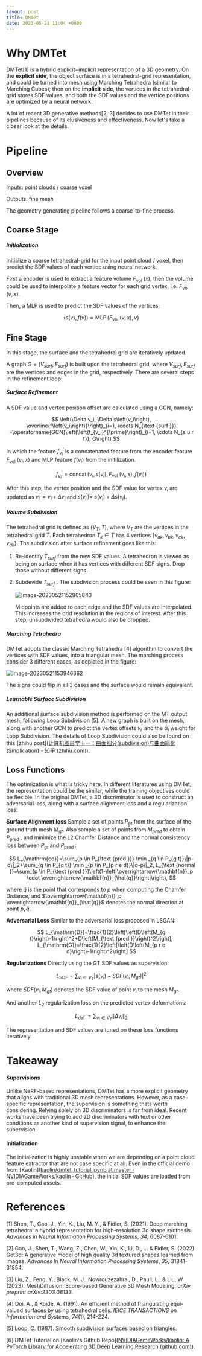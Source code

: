 ```yaml
---
layout: post
title: DMTet
date: 2023-05-21 11:04 +0800
---
```


# Why DMTet

DMTet[1] is a hybrid explicit+implicit representation of a 3D geometry.  On the **explicit side**, the object surface is in a tetrahedral-grid representation, and could be turned into mesh using Marching Tetrahedra (similar to Marching Cubes); then on the **implicit side**, the vertices in the tetrahedral-grid stores SDF values, and both the SDF values and the vertice positions are optimized by a neural network.

A lot of recent 3D generative methods[2, 3]  decides to use DMTet in their pipelines because of its elusiveness and effectiveness. Now let's take a closer look at the details.

# Pipeline

## Overview

Inputs: point clouds / coarse voxel

Outputs: fine mesh

The geometry generating pipeline follows a coarse-to-fine process. 

## Coarse Stage

##### Initialization

Initialize a coarse tetrahedral-grid for the input point cloud / voxel, then predict the SDF values of each vertice using neural network.

First a encoder is used to extract a feature volume $F_{\text {vol }}(x)$, then the volume could be used to interpolate a feature vector for each grid vertex, i.e. $F_{\text {vol }}(v, x)$.

Then, a MLP is used to predict the SDF values of the vertices:


$$
(s(v), f(v))=\operatorname{MLP}\left(F_{\text {vol }}(v, x), v\right)
$$



## Fine Stage

In this stage, the surface and the tetrahedral grid are iteratively updated. 

A graph $G = (V_{surf}, E_{surf})$ is built upon the tetrahedral grid, where $V_{surf}, E_{surf}$ are the vertices and edges in the grid, respectively. There are several steps in the refinement loop:

##### Surface Refinement

A SDF value and vertex position offset are calculated using a GCN, namely:


$$
\left(\Delta v_i, \Delta s\left(v_i\right), \overline{f\left(v_i\right)}\right)_{i=1, \cdots N_{\text {surf }}} =\operatorname{GCN}\left(\left(f_{v_i}^{\prime}\right)_{i=1, \cdots N_{s u r f}}, G\right)
$$


In which the feature $f_{v_i}^{\prime}$ is a concatenated feature from the encoder feature $F_{\text {vol }}\left(v_i, x\right)$ and MLP feature $f(v_i)$ from the initilization.


$$
f_{v_i}^{\prime} =\operatorname{concat}\left(v_i, s\left(v_i\right), F_{\text {vol }}\left(v_i, x\right), f\left(v_i\right)\right)
$$


After this step, the vertex position and the SDF value for vertex $v_i$ are updated as $v_i^{\prime}=v_i+\Delta v_i$ and $s\left(v_i^{\prime}\right)=$ $s\left(v_i\right)+\Delta s\left(v_i\right)$.

##### Volume Subdivision

The tetrahedral grid is defined as $(V_T, T)$, where $V_T$ are the vertices in the tetrahedral grid $T$. Each tetrahedron $T_k \in T$ has 4 vertices $\{v_{ak}, v_{bk}, v_{ck}, v_{dk}\}$. The subdivision after surface refinement goes like this:

1. Re-identify $T_{surf}$ from the new SDF values. A tetrahedron is viewed as being on surface when it has vertices with different SDF signs. Drop those without different signs.

2. Subdevide $T_{surf}$ . The subdivision process could be seen in this figure:

   ![image-20230521152905843](/post_assets/dmtet/subdivision.png)

   Midpoints are added to each edge and the SDF values are interpolated. This increases the grid resolution in the regions of interest. After this step, unsubdivided tetrahedra would also be dropped.

##### Marching Tetrahedra

DMTet adopts the classic Marching Tetrahedra [4] algorithm to convert the vertices with SDF values, into a triangular mesh. The marching process consider 3 different cases, as depicted in the figure:

![image-20230521153946662](/post_assets/dmtet/MT.png)

The signs could flip in all 3 cases and the surface would remain equivalent.

##### Learnable Surface Subdivision

An additional surface subdivision method is performed on the MT output mesh, following Loop Subdivision [5]. A new graph is built on the mesh, along with another GCN to predict the vertex offsets $v_i^{\prime}$ and the $\alpha_i$ weight for Loop Subdivision. The details of Loop Subdivision could also be found on this [zhihu post]([计算机图形学十一：曲面细分(subdivision)与曲面简化(Smplication) - 知乎 (zhihu.com)](https://zhuanlan.zhihu.com/p/144400261)).

## Loss Functions

The optimization is what is tricky here. In different literatures using DMTet, the representation could be the similar, while the training objectives could be flexible. In the original DMTet, a 3D discriminator is used to construct an adversarial loss, along with a surface alignment loss and a regularization loss.

**Surface Alignment loss**  Sample a set of points $P_{g t}$ from the surface of the ground truth mesh $M_{g t}$. Also sample a set of points from $M_{p r e d}$ to obtain $P_{\text {pred }}$, and minimize the L2 Chamfer Distance and the normal consistency loss between $P_{g t}$ and $P_{\text {pred }}$ :


$$
L_{\mathrm{cd}}=\sum_{p \in P_{\text {pred }}} \min _{q \in P_{g t}}\|p-q\|_2+\sum_{q \in P_{g t}} \min _{p \in P_{p r e d}}\|q-p\|_2, L_{\text {normal }}=\sum_{p \in P_{\text {pred }}}\left(1-\left|\overrightarrow{\mathbf{n}}_p \cdot \overrightarrow{\mathbf{n}}_{\hat{q}}\right|\right),
$$


where $\hat{q}$ is the point that corresponds to $p$ when computing the Chamfer Distance, and $\overrightarrow{\mathbf{n}}_p, \overrightarrow{\mathbf{n}}_{\hat{q}}$ denotes the normal direction at point $p, \hat{q}$.

**Adversarial Loss**  Similar to the adversarial loss proposed in LSGAN:


$$
L_{\mathrm{D}}=\frac{1}{2}\left[\left(D\left(M_{g t}\right)-1\right)^2+D\left(M_{\text {pred }}\right)^2\right], L_{\mathrm{G}}=\frac{1}{2}\left[\left(D\left(M_{p r e d}\right)-1\right)^2\right]
$$


**Regularizations**  Directly using the GT SDF values as supervision:


$$
L_{\mathrm{SDF}}=\sum_{v_i \in V_T}\left|s\left(v_i\right)-S D F\left(v_i, M_{g t}\right)\right|^2
$$


where $S D F\left(v_i, M_{g t}\right)$ denotes the SDF value of point $v_i$ to the mesh $M_{g t}$. 

And another $L_2$ regularization loss on the predicted vertex deformations:


$$
L_{\text {def }}=\sum_{v_i \in V_T}\left\|\Delta v_i\right\|_2
$$


The representation and SDF values are tuned on these loss functions iteratively.

# Takeaway

#### Supervisions

Unlike NeRF-based representations, DMTet has a more explicit geometry that aligns with traditional 3D mesh representations.  However, as a case-specific representation, the supervision is something thats worth considering. Relying solely on 3D discriminators is far from ideal. Recent works have been trying to add 2D discriminators with text or other conditions as another kind of  supervision signal,  to enhance the supervision. 

#### Initialization

 The initialization is highly unstable when we are depending on a point cloud feature extractor that are not case specific at all. Even in the official demo from [Kaolin]([kaolin/dmtet_tutorial.ipynb at master · NVIDIAGameWorks/kaolin · GitHub](https://github.com/NVIDIAGameWorks/kaolin/blob/master/examples/tutorial/dmtet_tutorial.ipynb)), the initial SDF values are loaded from pre-computed assets. 



# References

[1] Shen, T., Gao, J., Yin, K., Liu, M. Y., & Fidler, S. (2021). Deep marching tetrahedra: a hybrid representation for high-resolution 3d shape synthesis. *Advances in Neural Information Processing Systems*, *34*, 6087-6101.

[2] Gao, J., Shen, T., Wang, Z., Chen, W., Yin, K., Li, D., ... & Fidler, S. (2022). Get3d: A generative model of high quality 3d textured shapes learned from images. *Advances In Neural Information Processing Systems*, *35*, 31841-31854.

[3] Liu, Z., Feng, Y., Black, M. J., Nowrouzezahrai, D., Paull, L., & Liu, W. (2023). MeshDiffusion: Score-based Generative 3D Mesh Modeling. *arXiv preprint arXiv:2303.08133*.

[4] Doi, A., & Koide, A. (1991). An efficient method of triangulating equi-valued surfaces by using tetrahedral cells. *IEICE TRANSACTIONS on Information and Systems*, *74*(1), 214-224.

[5] Loop, C. (1987). Smooth subdivision surfaces based on triangles.

[6] DMTet Tutorial on [Kaolin's Github Repo]([NVIDIAGameWorks/kaolin: A PyTorch Library for Accelerating 3D Deep Learning Research (github.com)](https://github.com/NVIDIAGameWorks/kaolin)). 

